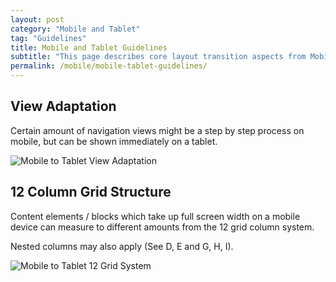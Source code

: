 ```yaml
---
layout: post
category: "Mobile and Tablet"
tag: "Guidelines"
title: Mobile and Tablet Guidelines
subtitle: "This page describes core layout transition aspects from Mobile to Tablet"
permalink: /mobile/mobile-tablet-guidelines/
---
```


## View Adaptation

Certain amount of navigation views might be a step by step process on mobile, but can be shown immediately on a tablet.


![Mobile to Tablet View Adaptation]({{site.baseurl}}/img/view-adaptation.png)


## 12 Column Grid Structure

Content elements / blocks which take up full screen width on a mobile device can measure to different amounts from the 12 grid column system.

Nested columns may also apply (See D, E and G, H, I).

![Mobile to Tablet 12 Grid System]({{site.baseurl}}/img/grid-system.png)